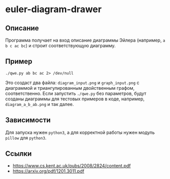 # euler-diagram-drawer

## Описание

Программа получает на вход описание диаграммы Эйлера (например, `a b c ac bc`) и строит соответствующую диаграмму.

## Пример

```./qwe.py ab bc ac 2> /dev/null```

Это создаст два файла: `diagram_input.png` и `graph_input.png` с диаграммой и триангулированным двойственным графом, соответственно. Если запустить `./qwe.py` без параметров, будут созданы диаграммы для тестовых примеров в коде, например, `diagram_a_b_ab.png` и так далее.

## Зависимости

Для запуска нужен `python3`, а для корректной работы нужен модуль `pillow` для `python3`.

## Ссылки

- https://www.cs.kent.ac.uk/pubs/2008/2824/content.pdf
- https://arxiv.org/pdf/1201.3011.pdf
